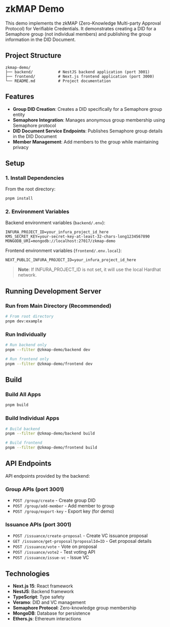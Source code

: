 # zkMAP Demo

This demo implements the zkMAP (Zero-Knowledge Multi-party Approval Protocol) for Verifiable Credentials. It demonstrates creating a DID for a Semaphore group (not individual members) and publishing the group information in the DID Document.

## Project Structure

```
zkmap-demo/
├── backend/           # NestJS backend application (port 3001)
├── frontend/          # Next.js frontend application (port 3000)
└── README.md          # Project documentation
```

## Features

- **Group DID Creation**: Creates a DID specifically for a Semaphore group entity
- **Semaphore Integration**: Manages anonymous group membership using Semaphore protocol
- **DID Document Service Endpoints**: Publishes Semaphore group details in the DID Document
- **Member Management**: Add members to the group while maintaining privacy

## Setup

### 1. Install Dependencies

From the root directory:

```bash
pnpm install
```

### 2. Environment Variables

Backend environment variables (`backend/.env`):

```env
INFURA_PROJECT_ID=your_infura_project_id_here
KMS_SECRET_KEY=your-secret-key-at-least-32-chars-long1234567890
MONGODB_URI=mongodb://localhost:27017/zkmap-demo
```

Frontend environment variables (`frontend/.env.local`):

```env
NEXT_PUBLIC_INFURA_PROJECT_ID=your_infura_project_id_here
```

> **Note**: If INFURA_PROJECT_ID is not set, it will use the local Hardhat network.

## Running Development Server

### Run from Main Directory (Recommended)

```bash
# From root directory
pnpm dev:example
```

### Run Individually

```bash
# Run backend only
pnpm --filter @zkmap-demo/backend dev

# Run frontend only
pnpm --filter @zkmap-demo/frontend dev
```

## Build

### Build All Apps

```bash
pnpm build
```

### Build Individual Apps

```bash
# Build backend
pnpm --filter @zkmap-demo/backend build

# Build frontend
pnpm --filter @zkmap-demo/frontend build
```

## API Endpoints

API endpoints provided by the backend:

### Group APIs (port 3001)

- `POST /group/create` - Create group DID
- `POST /group/add-member` - Add member to group
- `POST /group/export-key` - Export key (for demo)

### Issuance APIs (port 3001)

- `POST /issuance/create-proposal` - Create VC issuance proposal
- `GET /issuance/get-proposal?proposalId=ID` - Get proposal details
- `POST /issuance/vote` - Vote on proposal
- `POST /issuance/vote2` - Test voting API
- `POST /issuance/issue-vc` - Issue VC

## Technologies

- **Next.js 15**: React framework
- **NestJS**: Backend framework
- **TypeScript**: Type safety
- **Veramo**: DID and VC management
- **Semaphore Protocol**: Zero-knowledge group membership
- **MongoDB**: Database for persistence
- **Ethers.js**: Ethereum interactions
